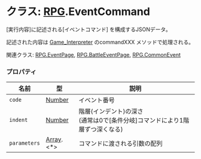 # クラス: [RPG](RPG.md).EventCommand
[実行内容]に記述される[イベントコマンド] を構成するJSONデータ。

記述された内容は [Game_Interpreter](Game_Interpreter.md) のcommandXXX メソッドで処理される。

関連クラス: [RPG.EventPage](RPG.EventPage.md), [RPG.BattleEventPage](RPG.BattleEventPage.md), [RPG.CommonEvent](RPG.CommonEvent.md)


### プロパティ

| 名前 | 型 | 説明 |
| --- | --- | --- |
| `code` | [Number](Number.md) | イベント番号 |
| `indent` | [Number](Number.md) | 階層(インデント)の深さ<br />(通常は0で[条件分岐]コマンドにより1階層ずつ深くなる) |
| `parameters` | [Array](Array.md).&lt;*&gt; | コマンドに渡される引数の配列 |


